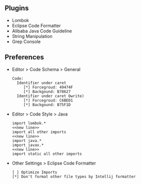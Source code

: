 ## Plugins

- Lombok
- Eclipse Code Formatter
- Alibaba Java Code Guideline
- String Manipulation
- Grep Console

## Preferences

- Editor > Code Schema > General

  ```
  Code:
    Identifier under caret
       [*] Forcegroud: 49474F
       [*] Backgound: B78627
    Identifier under caret Owrite)
       [*] Forcegroud: C6BED1
       [*] Backgound: B75F1D
  ```

- Editor > Code Style > Java
  
  ```
  import lombok.*
  <<new line>>
  import all other imports
  <<new line>>
  import java.*
  import javax.*
  <<new line>>
  import static all other imports
  ```

- Other Settings > Eclipse Code Formatter

  ```
  [ ] Optimize Imports
  [*] Don't format other file types by Intellij formatter
  ```
